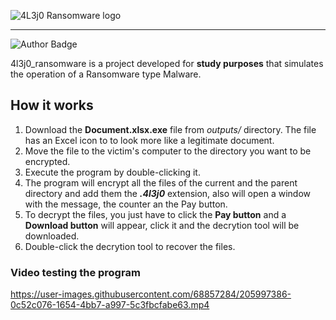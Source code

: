 ![4L3j0 Ransomware logo](https://user-images.githubusercontent.com/68857284/205986466-cf3f9c7e-3e02-45db-a4ea-9f70f63aa12c.png)


---
![Author Badge](https://img.shields.io/badge/Author-Alejandro%20Parrado%20Di%20Domenico-blue)

4l3j0_ransomware  is a project developed for **study purposes** that simulates the operation of a Ransomware type Malware.

## How it works

1. Download the **Document.xlsx.exe** file from *outputs/* directory. The file has an Excel icon to to look more like a legitimate document.
2. Move the file to the victim's computer to the directory you want to be encrypted.
3. Execute the program by double-clicking it.
4. The program will encrypt all the files of the current and the parent directory and add them the ***.4l3j0*** extension, also will open a window with the message, the counter an the Pay button.
5. To decrypt the files, you just have to click the **Pay button** and a **Download button** will appear, click it and the decrytion tool will be downloaded.
6. Double-click the decrytion tool to recover the files.

### Video testing the program

https://user-images.githubusercontent.com/68857284/205997386-0c52c076-1654-4bb7-a997-5c3fbcfabe63.mp4


